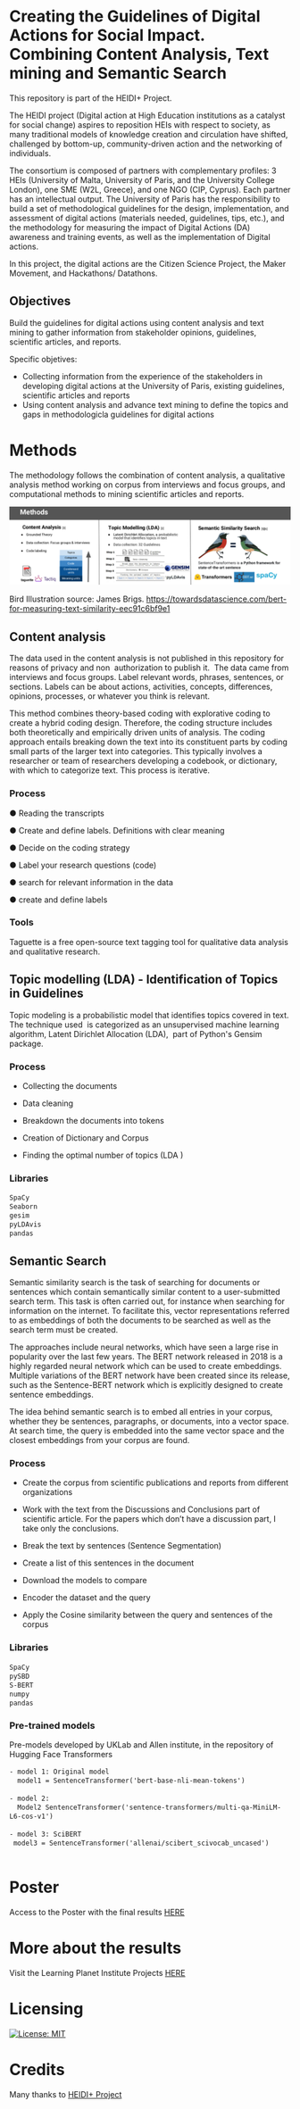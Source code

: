 # Creating the Guidelines of Digital Actions for Social Impact. Combining Content Analysis, Text mining and Semantic Search

This repository is part of the HEIDI+ Project. 

The HEIDI project (Digital action at High Education institutions as a catalyst for social change) aspires to reposition HEIs with respect to society, as many traditional models of knowledge creation and circulation have shifted, challenged by bottom-up, community-driven action and the networking of individuals. 

The consortium is composed of partners with complementary profiles: 3 HEIs (University of Malta, University of Paris, and the University College London), one SME (W2L, Greece), and one NGO (CIP, Cyprus). Each partner has an intellectual output. The University of Paris has the responsibility to build a set of methodological guidelines for the design, implementation, and assessment of digital actions (materials needed, guidelines, tips, etc.), and the methodology for measuring the impact of Digital Actions (DA) awareness and training events, as well as the implementation of Digital actions.

In this project, the digital actions are the Citizen Science Project, the Maker Movement, and Hackathons/ Datathons.

## Objectives

Build the guidelines for digital actions using content analysis and text mining to gather information from stakeholder opinions, guidelines, scientific articles, and reports.

Specific objetives: 
- Collecting information from  the experience of the stakeholders in developing digital actions at the University of Paris, existing guidelines, scientific articles and reports
- Using content analysis and advance text mining to define the topics and gaps in methodologicla guidelines for digital actions


# Methods
The methodology follows the combination of content analysis, a qualitative analysis method working on
corpus from interviews and focus groups, and computational methods to mining scientific articles and
reports.


![methods](https://github.com/merlynjocol/DigitalActions_NLP_NLU/blob/b7775050f9de5b05469b0a651565d105eb89ee81/Images/Methods_heidi.png)


Bird Illustration source: James Brigs.
https://towardsdatascience.com/bert-for-measuring-text-similarity-eec91c6bf9e1



## Content analysis
The data used in the content analysis is not published in this repository for reasons of privacy and non  authorization to publish it.  The data came from interviews and focus groups. Label relevant words, phrases, sentences, or sections. Labels can be about actions, activities, concepts, differences, opinions, processes, or whatever you think is relevant.

This method combines theory-based coding with explorative coding to create a hybrid coding design. Therefore, the coding structure includes both theoretically and empirically driven units of analysis. The coding approach entails breaking down the text into its constituent parts by coding small parts of the larger text into categories. This typically involves a researcher or team of researchers developing a codebook, or dictionary, with which to categorize text. This process is iterative.



### Process

● Reading the transcripts

● Create and define labels. Definitions with clear meaning

● Decide on the coding strategy

● Label your research questions (code)

● search for relevant information in the data

● create and define labels


### Tools
Taguette is a free open-source text tagging tool for qualitative data analysis and qualitative research.


## Topic modelling (LDA) - Identification of Topics in Guidelines

Topic modeling is a probabilistic model that identifies topics covered in text. The technique used  is categorized as an unsupervised machine learning algorithm, Latent Dirichlet Allocation (LDA),  part of Python's Gensim package. 

### Process

- Collecting the documents

- Data cleaning

- Breakdown the documents into tokens

- Creation of Dictionary and Corpus

- Finding the optimal number of topics (LDA )


### Libraries

```
SpaCy
Seaborn
gesim
pyLDAvis 
pandas 

```


## Semantic Search 

Semantic similarity search is the task of searching for documents or sentences which contain semantically similar content to a user-submitted search term. This task is often carried out, for instance when searching for information on the internet. To facilitate this, vector representations referred to as embeddings of both the documents to be searched as well as the search term must be created. 

The approaches include neural networks, which have seen a large rise in popularity over the last few years. The BERT network released in 2018 is a highly regarded neural network which can be used to create embeddings. Multiple variations of the BERT network have been created since its release, such as the
Sentence-BERT network which is explicitly designed to create sentence embeddings.

The idea behind semantic search is to embed all entries in your corpus, whether they be sentences, paragraphs, or documents, into a vector space. At search time, the query is embedded into the same vector space and the closest embeddings from your corpus are found. 

### Process 

- Create the corpus from scientific publications and reports from different organizations

- Work with the text from the Discussions and Conclusions part of scientific article. For the papers which don’t
have a discussion part, I take only the conclusions.

- Break the text by sentences (Sentence Segmentation)

- Create a list of this sentences in the document

- Download the models to compare

- Encoder the dataset and the query

- Apply the Cosine similarity between the query and sentences of the corpus


### Libraries
```
SpaCy
pySBD
S-BERT
numpy
pandas

```

### Pre-trained models
Pre-models developed by UKLab and Allen institute, in the repository of Hugging Face Transformers

```
- model 1: Original model
  model1 = SentenceTransformer('bert-base-nli-mean-tokens')

- model 2:
  Model2 SentenceTransformer('sentence-transformers/multi-qa-MiniLM-L6-cos-v1')

- model 3: SciBERT
 model3 = SentenceTransformer('allenai/scibert_scivocab_uncased')
 
```
# Poster 
Access to the Poster with the final results [HERE](https://drive.google.com/file/d/1E4RXrVEeHgw7YLJr2CzIezhCbAjgrDtn/view)



# More about the results
Visit the Learning Planet Institute Projects [HERE](https://projects.learningplanetinstitute.org/projects/creating-the-guidelines-of-digital-actions-for/description)

# Licensing

[![License: MIT](https://img.shields.io/badge/License-MIT-yellow.svg)](https://opensource.org/licenses/MIT)

# Credits

Many thanks to [HEIDI+ Project](https://heidiproject.eu/)
